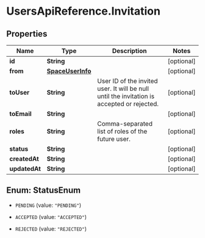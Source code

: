 # UsersApiReference.Invitation

## Properties

Name | Type | Description | Notes
------------ | ------------- | ------------- | -------------
**id** | **String** |  | [optional] 
**from** | [**SpaceUserInfo**](SpaceUserInfo.md) |  | [optional] 
**toUser** | **String** | User ID of the invited user. It will be null until the invitation is accepted or rejected. | [optional] 
**toEmail** | **String** |  | [optional] 
**roles** | **String** | Comma-separated list of roles of the future user. | [optional] 
**status** | **String** |  | [optional] 
**createdAt** | **String** |  | [optional] 
**updatedAt** | **String** |  | [optional] 



## Enum: StatusEnum


* `PENDING` (value: `"PENDING"`)

* `ACCEPTED` (value: `"ACCEPTED"`)

* `REJECTED` (value: `"REJECTED"`)




